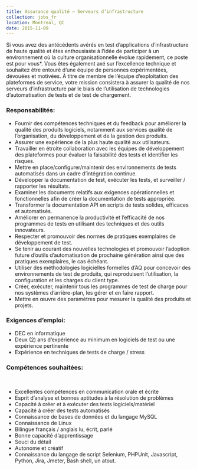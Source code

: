 ```yaml
---
title: Assurance qualité – Serveurs d’infrastructure
collection: jobs_fr
location: Montreal, QC
date: 2015-11-09
---
```


Si vous avez des antécédents avérés en test d’applications d’infrastructure de haute qualité et êtes enthousiaste à l’idée de participer à un environnement où la culture organisationnelle évolue rapidement, ce poste est pour vous*. Vous êtes également axé sur l’excellence technique et souhaitez être entouré d’une équipe de personnes expérimentées, dévouées et motivées. À titre de membre de l’équipe d’exploitation des plateformes de service, votre mission consistera à assurer la qualité de nos serveurs d’infrastructure par le biais de l’utilisation de technologies d’automatisation de tests et de test de chargement.


### Responsabilités:

- Fournir des compétences techniques et du feedback pour améliorer la qualité des produits logiciels, notamment aux services qualité de l’organisation, du développement et de la gestion des produits.
- Assurer une expérience de la plus haute qualité aux utilisateurs.
- Travailler en étroite collaboration avec les équipes de développement des plateformes pour évaluer la faisabilité des tests et identifier les risques.
- Mettre en place/configurer/maintenir des environnements de tests automatisés dans un cadre d’intégration continue.
- Développer la documentation de test, exécuter les tests, et surveiller / rapporter les résultats.
- Examiner les documents relatifs aux exigences opérationnelles et fonctionnelles afin de créer la documentation de tests appropriée.
- Transformer la documentation API en scripts de tests solides, efficaces et automatisés. 
- Améliorer en permanence la productivité et l’efficacité de nos programmes de tests en utilisant des techniques et des outils innovateurs.
- Respecter et promouvoir des normes de pratiques exemplaires de développement de test.
- Se tenir au courant des nouvelles technologies et promouvoir l’adoption future d’outils d’automatisation de prochaine génération ainsi que des pratiques exemplaires, le cas échéant.
- Utiliser des méthodologies logicielles formelles d’AQ pour concevoir des environnements de test de produits, qui reproduisent l’utilisation, la configuration et les charges du client type.
- Créer, exécuter, maintenir tous les programmes de test de charge pour nos systèmes d’arrière-plan, les gérer et en faire rapport.
- Mettre en œuvre des paramètres pour mesurer la qualité des produits et projets.


### Exigences d’emploi:

- DEC en informatique
- Deux (2) ans d’expérience au minimum en logiciels de test ou une expérience pertinente
- Expérience en techniques de tests de charge / stress
 

### Compétences souhaitées:
 
- Excellentes compétences en communication orale et écrite
- Esprit d’analyse et bonnes aptitudes à la résolution de problèmes
- Capacité à créer et à exécuter des tests logiciels/matériel
- Capacité à créer des tests automatisés
- Connaissance de bases de données et du langage MySQL
- Connaissance de Linux
- Bilingue français / anglais lu, écrit, parlé
- Bonne capacité d’apprentissage
- Souci du détail
- Autonome et créatif
- Connaissance du langage de script Selenium, PHPUnit, Javascript, Python, Jira, Jmeter, Bash shell, un atout.
